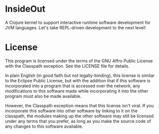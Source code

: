 # InsideOut
A Clojure kernel to support interactive runtime software development for JVM languages.  Let's take REPL-driven development to the next level!

# License
This program is licensed under the terms of the GNU Affro Public License with the Classpath exception.  See the LICENSE file for details.

In plain English (in good faith but not legally-binding), this license is similar to the Eclipse Public License, but with the addition that if this software is incorporated into a program that is accessed over the network, any modifications to this software made while incorporating it into the other program must also be made available.  

However, the Classpath exception means that this license isn't viral.  If you incorporate this software into other software by linking to it on the classpath, the modules making up the other software may still be licensed under any terms that you prefer, as long as you make the source code of any changes to this software available.
